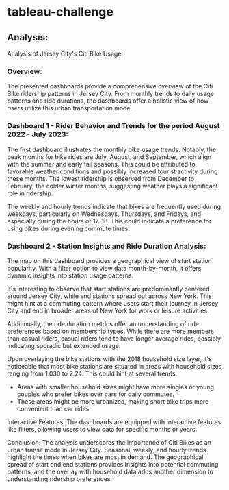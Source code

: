 # tableau-challenge


## Analysis:

Analysis of Jersey City's Citi Bike Usage

### Overview:
The presented dashboards provide a comprehensive overview of the Citi Bike ridership patterns in Jersey City. From monthly trends to daily usage patterns and ride durations, the dashboards offer a holistic view of how risers utilize this urban transportation mode.

### Dashboard 1 - Rider Behavior and Trends for the period August 2022 - July 2023:
The first dashboard illustrates the monthly bike usage trends. Notably, the peak months for bike rides are July, August, and September, which align with the summer and early fall seasons. This could be attributed to favorable weather conditions and possibly increased tourist activity during these months. The lowest ridership is observed from December to February, the colder winter months, suggesting weather plays a significant role in ridership.

The weekly and hourly trends indicate that bikes are frequently used during weekdays, particularly on Wednesdays, Thursdays, and Fridays, and especially during the hours of 17-18. This could indicate a preference for using bikes during evening commute times. 

### Dashboard 2 - Station Insights and Ride Duration Analysis:
The map on this dashboard provides a geographical view of start station popularity. With a filter option to view data month-by-month, it offers dynamic insights into station usage patterns.

It's interesting to observe that start stations are predominantly centered around Jersey City, while end stations spread out across New York. This might hint at a commuting pattern where users start their journey in Jersey City and end in broader areas of New York for work or leisure activities.

Additionally, the ride duration metrics offer an understanding of ride preferences based on membership types. While there are more members than casual riders, casual riders tend to have longer average rides, possibly indicating sporadic but extended usage.


Upon overlaying the bike stations with the 2018 household size layer, it's noticeable that most bike stations are situated in areas with household sizes ranging from 1.030 to 2.24. This could hint at several trends:
- Areas with smaller household sizes might have more singles or young couples who prefer bikes over cars for daily commutes.
- These areas might be more urbanized, making short bike trips more convenient than car rides.
  
Interactive Features:
The dashboards are equipped with interactive features like filters, allowing users to view data for specific months or years. 

Conclusion:
The analysis underscores the importance of Citi Bikes as an urban transit mode in Jersey City. Seasonal, weekly, and hourly trends highlight the times when bikes are most in demand. The geographical spread of start and end stations provides insights into potential commuting patterns, and the overlay with household data adds another dimension to understanding ridership preferences.

